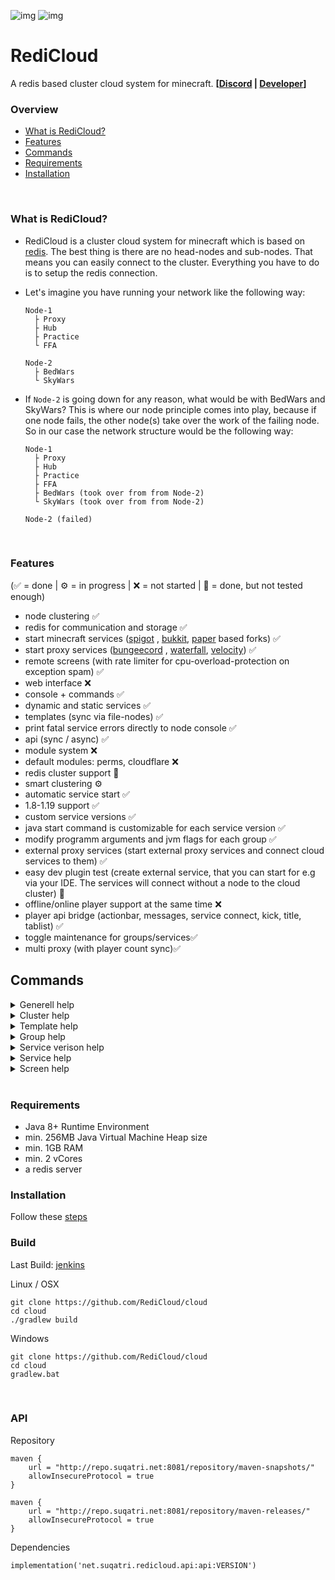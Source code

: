 ![img](https://img.shields.io/nexus/r/net.suqatri.redicloud.api/api?label=release&nexusVersion=3&server=http%3A%2F%2Frepo.suqatri.net%3A8081%2F)
![img](https://img.shields.io/nexus/s/net.suqatri.redicloud.api/api?label=snapshot&server=http%3A%2F%2Frepo.suqatri.net%3A8081)

# RediCloud

A redis based cluster cloud system for
minecraft. **[[Discord](https://discord.gg/g2HV52VV4G) | [Developer](https://github.com/Suqatri)]**
<br>

### Overview

- [What is RediCloud?](#what-is-redicloud)
- [Features](#features)
- [Commands](#commands)
- [Requirements](#requirements)
- [Installation](#installation)
<br>

### What is RediCloud?

- RediCloud is a cluster cloud system for minecraft which is based on [redis](https://redis.io). The best thing is there
  are no head-nodes and sub-nodes. That means you can easily connect to the cluster. Everything you have to do is to
  setup the redis connection.
- Let's imagine you have running your network like the following way:

      Node-1
        ├ Proxy
        ├ Hub
        ├ Practice
        └ FFA
        
      Node-2
        ├ BedWars
        └ SkyWars

- If `Node-2` is going down for any reason, what would be with BedWars and SkyWars? This is where our node principle
  comes into play, because if one node fails, the other node(s) take over the work of the failing node. So in our case
  the network structure would be the following way:

      Node-1
        ├ Proxy
        ├ Hub
        ├ Practice
        ├ FFA
        ├ BedWars (took over from from Node-2)
        └ SkyWars (took over from from Node-2)
        
      Node-2 (failed)    

<br>

### Features

(✅ = done | ⚙️ = in progress | ❌ = not started | 🚧 = done, but not tested enough)

- node clustering ✅
- redis for communication and storage ✅
- start minecraft services ([spigot](https://getbukkit.org/download/spigot)
  , [bukkit](https://getbukkit.org/download/craftbukkit), [paper](https://papermc.io) based forks) ✅
- start proxy services ([bungeecord](https://www.spigotmc.org/wiki/bungeecord/)
  , [waterfall](https://github.com/PaperMC/Waterfall), [velocity](https://github.com/PaperMC/Velocity)) ✅
- remote screens (with rate limiter for cpu-overload-protection on exception spam) ✅
- web interface ❌
- console + commands ✅
- dynamic and static services ✅
- templates (sync via file-nodes) ✅
- print fatal service errors directly to node console ✅
- api (sync / async) ✅
- module system ❌
- default modules: perms, cloudflare ❌
- redis cluster support 🚧
- smart clustering ⚙️
- automatic service start ✅
- 1.8-1.19 support ✅
- custom service versions ✅
- java start command is customizable for each service version ✅
- modify programm arguments and jvm flags for each group ✅
- external proxy services (start external proxy services and connect cloud services to them) ✅
- easy dev plugin test (create external service, that you can start for e.g via your IDE. The services will connect without a node to the cloud cluster) 🚧
- offline/online player support at the same time ❌
- player api bridge (actionbar, messages, service connect, kick, title, tablist) ✅
- toggle maintenance for groups/services✅
- multi proxy (with player count sync)✅
  <br>

## Commands

<details>
  <summary>Generell help</summary>
  <picture>
    <source srcset="https://user-images.githubusercontent.com/44299323/182188868-0af2454b-0e33-40aa-a73a-afbf2230a907.png" media="(min-width: 600px)">
    <img src="https://user-images.githubusercontent.com/44299323/182188868-0af2454b-0e33-40aa-a73a-afbf2230a907.png">
  </picture>
</details>


<details>
  <summary>Cluster help</summary>
  <picture>
    <source srcset="https://user-images.githubusercontent.com/44299323/182185673-7e7e0b15-36e9-4e71-8f35-6e1ca23841f5.png" media="(min-width: 600px)">
    <img src="https://user-images.githubusercontent.com/44299323/182185673-7e7e0b15-36e9-4e71-8f35-6e1ca23841f5.png">
  </picture>
</details>

<details>
  <summary>Template help</summary>
  <picture>
    <source srcset="https://user-images.githubusercontent.com/44299323/182185726-c3108728-b2ea-4c85-9ca2-fd3bf82a8a55.png" media="(min-width: 600px)">
    <img src="https://user-images.githubusercontent.com/44299323/182185726-c3108728-b2ea-4c85-9ca2-fd3bf82a8a55.png">
  </picture>
</details>

<details>
  <summary>Group help</summary>
  <picture>
    <source srcset="https://user-images.githubusercontent.com/44299323/182185775-892ef2de-aec5-47fd-92ee-3b7739ff1bea.png" media="(min-width: 600px)">
    <img src="https://user-images.githubusercontent.com/44299323/182185775-892ef2de-aec5-47fd-92ee-3b7739ff1bea.png">
  </picture>
</details>

<details>
  <summary>Service verison help</summary>
  <picture>
    <source srcset="https://user-images.githubusercontent.com/44299323/182185840-a14821df-79db-4ee8-821a-0dcff5fdc188.png" media="(min-width: 600px)">
    <img src="https://user-images.githubusercontent.com/44299323/182185840-a14821df-79db-4ee8-821a-0dcff5fdc188.png">
  </picture>
</details>

<details>
  <summary>Service help</summary>
  <picture>
    <source srcset="https://user-images.githubusercontent.com/44299323/182185923-c8c1532e-58ba-43fd-992b-2714839011ee.png" media="(min-width: 600px)">
    <img src="https://user-images.githubusercontent.com/44299323/182185923-c8c1532e-58ba-43fd-992b-2714839011ee.png">
  </picture>
</details>


<details>
  <summary>Screen help</summary>
  <picture>
    <source srcset="https://user-images.githubusercontent.com/44299323/182185958-e310bfc5-51ad-413b-8a5f-6426a76eed5d.png" media="(min-width: 600px)">
    <img src="https://user-images.githubusercontent.com/44299323/182185958-e310bfc5-51ad-413b-8a5f-6426a76eed5d.png">
  </picture>
</details>

<br>

### Requirements

- Java 8+ Runtime Environment
- min. 256MB Java Virtual Machine Heap size
- min. 1GB RAM
- min. 2 vCores
- a redis server
  <br>

### Installation

Follow these [steps](https://github.com/RediCloud/cloud/wiki/installation)
<br>

### Build

Last Build: [jenkins](http://jenkins.suqatri.net:8443/job/redi-cloud/)

Linux / OSX
```
git clone https://github.com/RediCloud/cloud
cd cloud
./gradlew build
```

Windows
```
git clone https://github.com/RediCloud/cloud
cd cloud
gradlew.bat
```
<br>

### API

Repository
```
maven {
    url = "http://repo.suqatri.net:8081/repository/maven-snapshots/"
    allowInsecureProtocol = true
}

maven {
    url = "http://repo.suqatri.net:8081/repository/maven-releases/"
    allowInsecureProtocol = true
}
```

Dependencies
```
implementation('net.suqatri.redicloud.api:api:VERSION')
```
